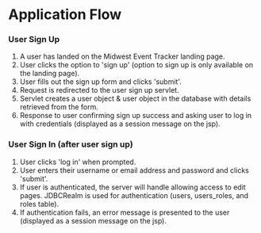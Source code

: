 # Application Flow

### User Sign Up
1. A user has landed on the Midwest Event Tracker landing page.
2. User clicks the option to 'sign up' (option to sign up is only available on the landing page).
3. User fills out the sign up form and clicks 'submit'.
4. Request is redirected to the user sign up servlet.
5. Servlet creates a user object & user object in the database with details retrieved from the form.
6. Response to user confirming sign up success and asking user to log in with credentials 
(displayed as a session message on the jsp).

### User Sign In (after user sign up)
1. User clicks 'log in' when prompted.
2. User enters their username or email address and password and clicks 'submit'.
3. If user is authenticated, the server will handle allowing access to edit pages. JDBCRealm is used for authentication
(users, users_roles, and roles table).
4. If authentication fails, an error message is presented to the user (displayed as a session message on the jsp).
